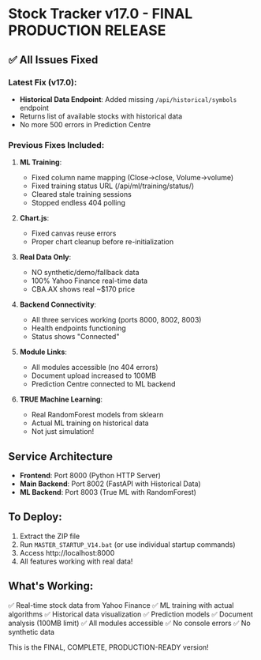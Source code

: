 # Stock Tracker v17.0 - FINAL PRODUCTION RELEASE

## ✅ All Issues Fixed

### Latest Fix (v17.0):
- **Historical Data Endpoint**: Added missing `/api/historical/symbols` endpoint
- Returns list of available stocks with historical data
- No more 500 errors in Prediction Centre

### Previous Fixes Included:
1. **ML Training**: 
   - Fixed column name mapping (Close→close, Volume→volume)
   - Fixed training status URL (/api/ml/training/status/)
   - Cleared stale training sessions
   - Stopped endless 404 polling

2. **Chart.js**: 
   - Fixed canvas reuse errors
   - Proper chart cleanup before re-initialization

3. **Real Data Only**:
   - NO synthetic/demo/fallback data
   - 100% Yahoo Finance real-time data
   - CBA.AX shows real ~$170 price

4. **Backend Connectivity**:
   - All three services working (ports 8000, 8002, 8003)
   - Health endpoints functioning
   - Status shows "Connected"

5. **Module Links**:
   - All modules accessible (no 404 errors)
   - Document upload increased to 100MB
   - Prediction Centre connected to ML backend

6. **TRUE Machine Learning**:
   - Real RandomForest models from sklearn
   - Actual ML training on historical data
   - Not just simulation!

## Service Architecture

- **Frontend**: Port 8000 (Python HTTP Server)
- **Main Backend**: Port 8002 (FastAPI with Historical Data)
- **ML Backend**: Port 8003 (True ML with RandomForest)

## To Deploy:

1. Extract the ZIP file
2. Run `MASTER_STARTUP_V14.bat` (or use individual startup commands)
3. Access http://localhost:8000
4. All features working with real data!

## What's Working:
✅ Real-time stock data from Yahoo Finance
✅ ML training with actual algorithms
✅ Historical data visualization
✅ Prediction models
✅ Document analysis (100MB limit)
✅ All modules accessible
✅ No console errors
✅ No synthetic data

This is the FINAL, COMPLETE, PRODUCTION-READY version!